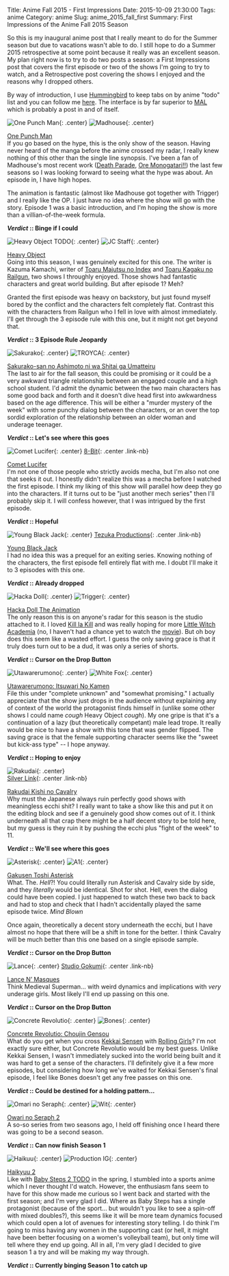 Title: Anime Fall 2015 - First Impressions
Date: 2015-10-09 21:30:00
Tags: anime
Category: anime
Slug: anime_2015_fall_first
Summary: First Impressions of the Anime Fall 2015 Season

So this is my inaugural anime post that I really meant to do for the Summer season but due to vacations wasn't able to do.  I still hope to do a Summer 2015 retrospective at some point because it really was an excellent season. My plan right now is to try to do two posts a season: a First Impressions post that covers the first episode or two of the shows I'm going to try to watch, and a Retrospective post covering the shows I enjoyed and the reasons why I dropped others.

By way of introduction, I use [Hummingbird](https://hummingbird.me) to keep tabs on by anime "todo" list and you can follow me [here](https://hummingbird.me/users/mphilpot). The interface is by far superior to [MAL](http://myanimelist.net) which is probably a post in and of itself.

![One Punch Man]({filename}/images/anime/2015/fall/onepunch_pv.jpg "One Punch Man"){: .center}
![Madhouse]({filename}/images/anime/studios/madhouse.png "Madhouse"){: .center}

[One Punch Man](https://hummingbird.me/anime/one-punch-man) <br/> If you go based on the hype, this is the only show of the season.  Having never heard of the manga before the anime crossed my radar, I really knew nothing of this other than the single line synopsis.  I've been a fan of Madhouse's most recent work ([Death Parade](https://hummingbird.me/anime/death-parade), [Ore Monogatari!!](https://hummingbird.me/anime/ore-monogatari)) the last few seasons so I was looking forward to seeing what the hype was about.  An episode in, I have high hopes.

The animation is fantastic (almost like Madhouse got together with Trigger) and I really like the OP. I just have no idea where the show will go with the story.  Episode 1 was a basic introduction, and I'm hoping the show is more than a villian-of-the-week formula.

__*Verdict* :: Binge if I could__

![Heavy Object TODO]({filename}/images/anime/2015/fall/heavyobject_pv.jpg "Heavy Object"){: .center}
![JC Staff]({filename}/images/anime/studios/jc_staff.png "JC Staff"){: .center}

[Heavy Object](https://hummingbird.me/anime/heavy-object) <br/> Going into this season, I was genuinely excited for this one. The writer is Kazuma Kamachi, writer of [Toaru Majutsu no Index](https://hummingbird.me/anime/toaru-majutsu-no-index) and [Toaru Kagaku no Railgun](https://hummingbird.me/anime/toaru-kagaku-no-railgun), two shows I throughly enjoyed. Those shows had fantastic characters and great world building. But after episode 1?  Meh?

Granted the first episode was heavy on backstory, but just found myself bored by the conflict and the characters felt completely flat. Contrast this with the characters from Railgun who I fell in love with almost immediately.  I'll get through the 3 episode rule with this one, but it might not get beyond that.

__*Verdict* :: 3 Episode Rule Jeopardy__

![Sakurako]({filename}/images/anime/2015/fall/sakurako-san_pv.jpg "Sakurako"){: .center}
![TROYCA]({filename}/images/anime/studios/troyca.png "TROYCA"){: .center}

[Sakurako-san no Ashimoto ni wa Shitai ga Umatteiru](https://hummingbird.me/anime/sakurako-san-no-ashimoto-ni-wa-shitai-ga-umatteiru) <br/> The last to air for the fall season, this could be promising or it could be a very awkward triangle relationship between an engaged couple and a high school student. I'd admit the dynamic between the two main characters has some good back and forth and it doesn't dive head first into awkwardness based on the age difference. This will be either a "murder mystery of the week" with some punchy dialog between the characters, or an over the top sordid exploration of the relationship between an older woman and underage teenager.

__*Verdict* :: Let's see where this goes__

![Comet Lucifer]({filename}/images/anime/2015/fall/comet_pv.jpg "Comet Lucifer"){: .center}
[8-Bit](http://){: .center .link-nb}

[Comet Lucifer](https://hummingbird.me/anime/comet-lucifer) <br/> I'm not one of those people who strictly avoids mecha, but I'm also not one that seeks it out. I honestly didn't realize this was a mecha before I watched the first episode. I think my liking of this show will parallel how deep they go into the characters.  If it turns out to be "just another mech series" then I'll probably skip it.  I will confess however, that I was intrigued by the first episode.

__*Verdict* :: Hopeful__

![Young Black Jack]({filename}/images/anime/2015/fall/blackjack_pv.jpg "Young Black Jack"){: .center}
[Tezuka Productions](http://){: .center .link-nb}

[Young Black Jack](https://hummingbird.me/anime/young-black-jack) <br/> I had no idea this was a prequel for an exiting series. Knowing nothing of the characters, the first episode fell entirely flat with me. I doubt I'll make it to 3 episodes with this one.

__*Verdict* :: Already dropped__

![Hacka Doll]({filename}/images/anime/2015/fall/hackadoll_pv.jpg "Hacka Doll"){: .center}
![Trigger]({filename}/images/anime/studios/trigger.png "Trigger"){: .center}

[Hacka Doll The Animation](https://hummingbird.me/anime/hacka-doll-the-animation) <br/> The only reason this is on anyone's radar for this season is the studio attached to it.  I loved [Kill la Kill](https://hummingbird.me/anime/kill-la-kill) and was really hoping for more [Little Witch Academia](https://hummingbird.me/anime/little-witch-academia) (no, I haven't had a chance yet to watch the [movie](https://hummingbird.me/anime/little-witch-academia-2)). But oh boy does this seem like a wasted effort. I guess the only saving grace is that it truly does turn out to be a dud, it was only a series of shorts.

__*Verdict* :: Cursor on the Drop Button__

![Utawarerumono]({filename}/images/anime/2015/fall/utawarerumono_pv.jpg "Utawarerumono"){: .center}
![White Fox]({filename}/images/anime/studios/white_fox.png "White Fox"){: .center}

[Utawarerumono: Itsuwari No Kamen](https://hummingbird.me/anime/utawarerumono-itsuwari-no-kamen) <br/> File this under "complete unknown" and "somewhat promising." I actually appreciate that the show just drops in the audience without explaining any of context of the world the protagonist finds himself in (unlike some other shows I could name *cough* Heavy Object *cough*). My one gripe is that it's a continuation of a lazy (but theoretically competant) male lead trope. It really would be nice to have a show with this tone that was gender flipped.  The saving grace is that the female supporting character seems like the "sweet but kick-ass type" -- I hope anyway.

__*Verdict* :: Hoping to enjoy__

![Rakudai]({filename}/images/anime/2015/fall/rakudai_pv.jpg "Rakudai"){: .center}<br/>
[Silver Link](http://){: .center .link-nb}

[Rakudai Kishi no Cavalry](https://hummingbird.me/anime/rakudai-kishi-no-cavalry) <br/> Why must the Japanese always ruin perfectly good shows with meaningless ecchi shit? I really want to take a show like this and put it on the editing block and see if a genuinely good show comes out of it. I think underneath all that crap there might be a half decent story to be told here, but my guess is they ruin it by pushing the ecchi plus "fight of the week" to 11.

__*Verdict* :: We'll see where this goes__

![Asterisk]({filename}/images/anime/2015/fall/gakusen_pv.jpg "Asterisk"){: .center}
![A1]({filename}/images/anime/studios/a1.png "A1"){: .center}

[Gakusen Toshi Asterisk](https://hummingbird.me/anime/gakusen-toshi-asterisk) <br/> What. The. *Hell*?! You could literally run Asterisk and Cavalry side by side, and they *literally* would be identical.  Shot for shot.  Hell, even the dialog could have been copied. I just happened to watch these two back to back and had to stop and check that I hadn't accidentally played the same episode twice. *Mind Blown*

Once again, theoretically a decent story underneath the ecchi, but I have almost no hope that there will be a shift in tone for the better. I think Cavalry will be much better than this one based on a single episode sample.

__*Verdict* :: Cursor on the Drop Button__

![Lance]({filename}/images/anime/2015/fall/lance_pv.jpg "Lance"){: .center}
[Studio Gokumi](http://){: .center .link-nb}

[Lance N’ Masques](https://hummingbird.me/anime/lance-n-masques) <br/> Think Medieval Superman... with weird dynamics and implications with *very* underage girls. Most likely I'll end up passing on this one.

__*Verdict* :: Cursor on the Drop Button__

![Concrete Revolutio]({filename}/images/anime/2015/fall/concrete_pv.jpg "Concrete Revolutio"){: .center}
![Bones]({filename}/images/anime/studios/bones.png "Bones"){: .center}

[Concrete Revolutio: Choujin Gensou](https://hummingbird.me/anime/concrete-revolutio-choujin-gensou) <br/> What do you get when you cross [Kekkai Sensen](https://hummingbird.me/anime/kekkai-sensen) with [Rolling Girls](https://hummingbird.me/anime/the-rolling-girls)? I'm not exactly sure either, but Concrete Revolutio would be my best guess. Unlike Kekkai Sensen, I wasn't immediately sucked into the world being built and it was hard to get a sense of the characters. I'll definitely give it a few more episodes, but considering how long we've waited for Kekkai Sensen's final episode, I feel like Bones doesn't get any free passes on this one.

__*Verdict* :: Could be destined for a holding pattern...__

![Omari no Seraph]({filename}/images/anime/2015/fall/owarinoseraphs2_pv.jpg "Omari no Seraph"){: .center}
![Wit]({filename}/images/anime/studios/wit.png "Wit"){: .center}

[Owari no Seraph 2](https://hummingbird.me/anime/owari-no-seraph-nagoya-kessen) <br/> A so-so series from two seasons ago, I held off finishing once I heard there was going to be a second season.

__*Verdict* :: Can now finish Season 1__

![Haikuu]({filename}/images/anime/2015/fall/haikyuus2_pv.jpg "Haikuu"){: .center}
![Production IG]({filename}/images/anime/studios/production_ig.jpg "Production IG"){: .center}

[Haikyuu 2](https://hummingbird.me/anime/haikyuu-2) <br/> Like with [Baby Steps 2 TODO](http://) in the spring, I stumbled into a sports anime which I never thought I'd watch.  However, the enthusiasm fans seem to have for this show made me curious so I went back and started with the first season; and I'm very glad I did.  Where as Baby Steps has a single protagonist (because of the sport... but wouldn't you like to see a spin-off with mixed doubles?), this seems like it will be more team dynamics focused which could open a lot of avenues for interesting story telling.  I do think I'm going to miss having any women in the supporting cast (or hell, it might have been better focusing on a women's volleyball team), but only time will tell where they end up going.  All in all, I'm very glad I decided to give season 1 a try and will be making my way through.

__*Verdict* :: Currently binging Season 1 to catch up__
